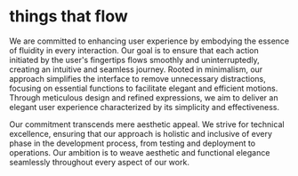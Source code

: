 # things that flow

We are committed to enhancing user experience by embodying the essence of fluidity in every interaction. Our goal is to ensure that each action initiated by the user's fingertips flows smoothly and uninterruptedly, creating an intuitive and seamless journey. Rooted in minimalism, our approach simplifies the interface to remove unnecessary distractions, focusing on essential functions to facilitate elegant and efficient motions. Through meticulous design and refined expressions, we aim to deliver an elegant user experience characterized by its simplicity and effectiveness.

Our commitment transcends mere aesthetic appeal. We strive for technical excellence, ensuring that our approach is holistic and inclusive of every phase in the development process, from testing and deployment to operations. Our ambition is to weave aesthetic and functional elegance seamlessly throughout every aspect of our work.
